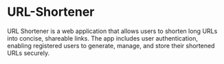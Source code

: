 # URL-Shortener
URL Shortener is a web application that allows users to shorten long URLs into concise, shareable links. The app includes user authentication, enabling registered users to generate, manage, and store their shortened URLs securely.
